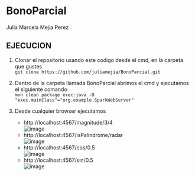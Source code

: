# BonoParcial
Julia Marcela Mejia Perez 

 ## EJECUCION 
1. Clonar el repositorio usando este codigo desde el cmd, en la carpeta que gustes  
    `git clone https://github.com/juliamejia/BonoParcial.git`  

2. Dentro de la carpeta llamada BonoParcial abrimos el cmd y ejecutamos el siguiente comando  
   `mvn clean package exec:java -D "exec.mainClass"="org.example.SparkWebServer"`  

3. Desde cualquier browser ejecutamos  
   * http://localhost:4567/magnitude/3/4  
     ![image](https://github.com/juliamejia/BonoParcial/assets/98657146/fc80cc7c-7015-443e-8f84-42985b6d7f09)  
   * http://localhost:4567/isPalindrome/radar  
     ![image](https://github.com/juliamejia/BonoParcial/assets/98657146/03af0fb1-da48-48aa-938c-e110f33b8948)  
   * http://localhost:4567/cos/0.5  
     ![image](https://github.com/juliamejia/BonoParcial/assets/98657146/4f93aef7-1568-4499-b6c5-f6434d0c07ef)  
   * http://localhost:4567/sin/0.5  
     ![image](https://github.com/juliamejia/BonoParcial/assets/98657146/43ad6dd6-cc2c-464a-930b-a17fa369a95d)  
